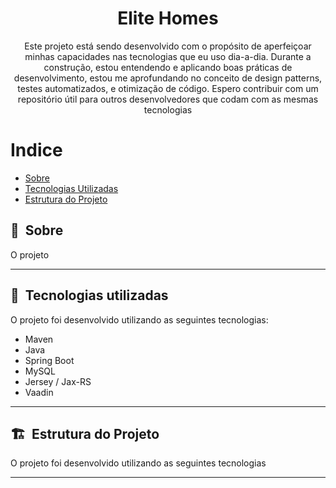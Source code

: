 
<h1 align="center">Elite Homes</h1>

<p align="center">Este projeto está sendo desenvolvido com o propósito de aperfeiçoar minhas capacidades nas tecnologias que eu uso dia-a-dia. 
Durante a construção, estou entendendo e aplicando boas práticas de desenvolvimento, estou me aprofundando no conceito de design patterns, testes automatizados, e otimização de código. 
Espero contribuir com um repositório útil para outros desenvolvedores que codam com as mesmas tecnologias</p>

# Indice

- [Sobre](#-sobre)
- [Tecnologias Utilizadas](#-tecnologias-utilizadas)
- [Estrutura do Projeto](#-estrutura-do-projeto)

## 🔖&nbsp; Sobre

O projeto 

---

## 🚀&nbsp; Tecnologias utilizadas

O projeto foi desenvolvido utilizando as seguintes tecnologias:

- Maven
- Java
- Spring Boot
- MySQL
- Jersey / Jax-RS
- Vaadin

---

## 🏗️&nbsp; Estrutura do Projeto

O projeto foi desenvolvido utilizando as seguintes tecnologias



---
